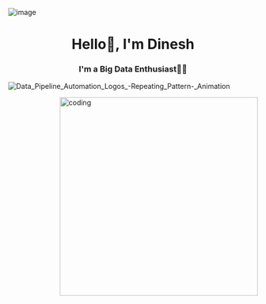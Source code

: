 ![image](https://github.com/DEDinesh/DEDinesh/assets/121286615/d35dd347-7702-4ecf-bf17-28a92d08a5ed)

<h1 align="center">Hello👋, I'm Dinesh</h1>
<h3 align="center">I'm a Big Data Enthusiast👨‍💻</h3>

![Data_Pipeline_Automation_Logos_-_Repeating_Pattern_-_Animation](https://github.com/DEDinesh/DEDinesh/assets/121286615/f5a1783a-536a-45fc-8ad2-f5dad871fefe)


<img align="right" alt="coding" width="400" src="![Data_Pipeline_Automation_Logos_-_Repeating_Pattern_-_Animation](https://github.com/DEDinesh/DEDinesh/assets/121286615/f5a1783a-536a-45fc-8ad2-f5dad871fefe)">

<!--
**DEDinesh/DEDinesh** is a ✨ _special_ ✨ repository because its `README.md` (this file) appears on your GitHub profile.

Here are some ideas to get you started:

- 🔭 I’m currently working on ...
- 🌱 I’m currently learning ...
- 👯 I’m looking to collaborate on ...
- 🤔 I’m looking for help with ...
- 💬 Ask me about ...
- 📫 How to reach me: ...
- 😄 Pronouns: ...
- ⚡ Fun fact: ...
-->
